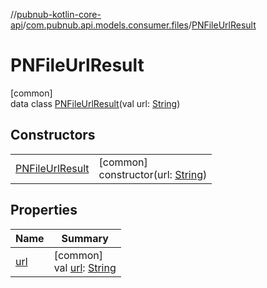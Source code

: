 //[pubnub-kotlin-core-api](../../../index.md)/[com.pubnub.api.models.consumer.files](../index.md)/[PNFileUrlResult](index.md)

# PNFileUrlResult

[common]\
data class [PNFileUrlResult](index.md)(val url: [String](https://kotlinlang.org/api/latest/jvm/stdlib/kotlin/-string/index.html))

## Constructors

| | |
|---|---|
| [PNFileUrlResult](-p-n-file-url-result.md) | [common]<br>constructor(url: [String](https://kotlinlang.org/api/latest/jvm/stdlib/kotlin/-string/index.html)) |

## Properties

| Name | Summary |
|---|---|
| [url](url.md) | [common]<br>val [url](url.md): [String](https://kotlinlang.org/api/latest/jvm/stdlib/kotlin/-string/index.html) |
